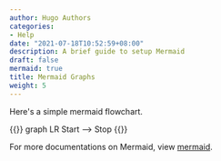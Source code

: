```yaml
---
author: Hugo Authors
categories:
- Help
date: "2021-07-18T10:52:59+08:00"
description: A brief guide to setup Mermaid
draft: false
mermaid: true
title: Mermaid Graphs
weight: 5
---
```


Here's a simple mermaid flowchart.

{{<mermaid>}}
graph LR
    Start --> Stop
{{</mermaid>}}

For more documentations on Mermaid, view [mermaid](https://mermaid-js.github.io/mermaid).
